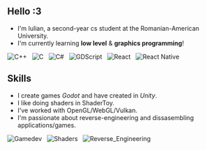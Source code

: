 ## Hello :3

* I'm Iulian, a second-year cs student at the Romanian-American University.
* I'm currently learning **low level** & **graphics programming**!

![C++](https://img.shields.io/badge/C++-blue) &nbsp;
![C](https://img.shields.io/badge/C-blue) &nbsp;
![C#](https://img.shields.io/badge/C%23-purple) &nbsp;
![GDScript](https://img.shields.io/badge/GDScript-darkgreen) &nbsp;
![React](https://img.shields.io/badge/React-darkblue) &nbsp;
![React Native](https://img.shields.io/badge/React_Native-darkblue)

## Skills

* I create games *Godot* and have created in *Unity*.
* I like doing shaders in ShaderToy.
* I've worked with OpenGL/WebGL/Vulkan.
* I'm passionate about reverse-engineering and dissasembling applications/games.

![Gamedev](https://img.shields.io/badge/Gamedev-blue) &nbsp;
![Shaders](https://img.shields.io/badge/Shaders-purple) &nbsp;
![Reverse_Engineering](https://img.shields.io/badge/Reverse_Engineering-darkgreen) &nbsp;
